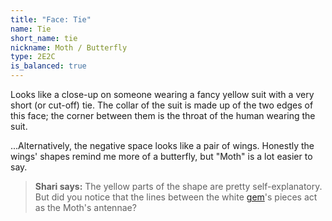 ```yaml
---
title: "Face: Tie"
name: Tie
short_name: tie
nickname: Moth / Butterfly
type: 2E2C
is_balanced: true
---
```


Looks like a close-up on someone wearing a fancy yellow suit with a very short (or cut-off) tie.  The collar of the suit is made up of the two edges of this face; the corner between them is the throat of the human wearing the suit.

...Alternatively, the negative space looks like a pair of wings.  Honestly the wings' shapes remind me more of a butterfly, but "Moth" is a lot easier to say.  

> **Shari says:**  The yellow parts of the shape are pretty self-explanatory.  But did you notice that the lines between the white <a href="gem">gem</a>'s pieces act as the Moth's antennae?
